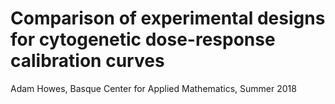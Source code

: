 # Comparison of experimental designs for cytogenetic dose-response calibration curves
Adam Howes, Basque Center for Applied Mathematics, Summer 2018